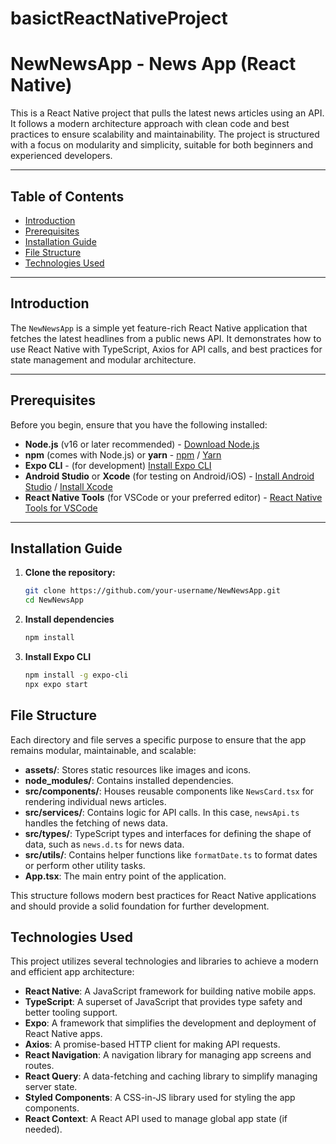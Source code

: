# basictReactNativeProject
# NewNewsApp - News App (React Native)

This is a React Native project that pulls the latest news articles using an API. It follows a modern architecture approach with clean code and best practices to ensure scalability and maintainability. The project is structured with a focus on modularity and simplicity, suitable for both beginners and experienced developers.

---

## Table of Contents

- [Introduction](#introduction)
- [Prerequisites](#prerequisites)
- [Installation Guide](#installation-guide)
- [File Structure](#file-structure)
- [Technologies Used](#technologies-used)


---

## Introduction

The `NewNewsApp` is a simple yet feature-rich React Native application that fetches the latest headlines from a public news API. It demonstrates how to use React Native with TypeScript, Axios for API calls, and best practices for state management and modular architecture.

---

## Prerequisites

Before you begin, ensure that you have the following installed:

- **Node.js** (v16 or later recommended) - [Download Node.js](https://nodejs.org/)
- **npm** (comes with Node.js) or **yarn** - [npm](https://www.npmjs.com/) / [Yarn](https://yarnpkg.com/)
- **Expo CLI** - (for development) [Install Expo CLI](https://docs.expo.dev/get-started/installation/)
- **Android Studio** or **Xcode** (for testing on Android/iOS) - [Install Android Studio](https://developer.android.com/studio) / [Install Xcode](https://developer.apple.com/xcode/)
- **React Native Tools** (for VSCode or your preferred editor) - [React Native Tools for VSCode](https://marketplace.visualstudio.com/items?itemName=msjsdiag.vscode-react-native)

---

## Installation Guide

1. **Clone the repository:**

   ```bash
   git clone https://github.com/your-username/NewNewsApp.git
   cd NewNewsApp

2. **Install dependencies**
    ```bash
   npm install
    
3. **Install Expo CLI**
    ```bash
   npm install -g expo-cli
   npx expo start


## File Structure
Each directory and file serves a specific purpose to ensure that the app remains modular, maintainable, and scalable:

- **assets/**: Stores static resources like images and icons.
- **node_modules/**: Contains installed dependencies.
- **src/components/**: Houses reusable components like `NewsCard.tsx` for rendering individual news articles.
- **src/services/**: Contains logic for API calls. In this case, `newsApi.ts` handles the fetching of news data.
- **src/types/**: TypeScript types and interfaces for defining the shape of data, such as `news.d.ts` for news data.
- **src/utils/**: Contains helper functions like `formatDate.ts` to format dates or perform other utility tasks.
- **App.tsx**: The main entry point of the application.

This structure follows modern best practices for React Native applications and should provide a solid foundation for further development.

## Technologies Used

This project utilizes several technologies and libraries to achieve a modern and efficient app architecture:

- **React Native**: A JavaScript framework for building native mobile apps.
- **TypeScript**: A superset of JavaScript that provides type safety and better tooling support.
- **Expo**: A framework that simplifies the development and deployment of React Native apps.
- **Axios**: A promise-based HTTP client for making API requests.
- **React Navigation**: A navigation library for managing app screens and routes.
- **React Query**: A data-fetching and caching library to simplify managing server state.
- **Styled Components**: A CSS-in-JS library used for styling the app components.
- **React Context**: A React API used to manage global app state (if needed).


